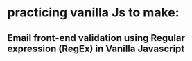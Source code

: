 # practicing vanilla Js to make:
## Email front-end validation using Regular expression (RegEx) in Vanilla Javascript
